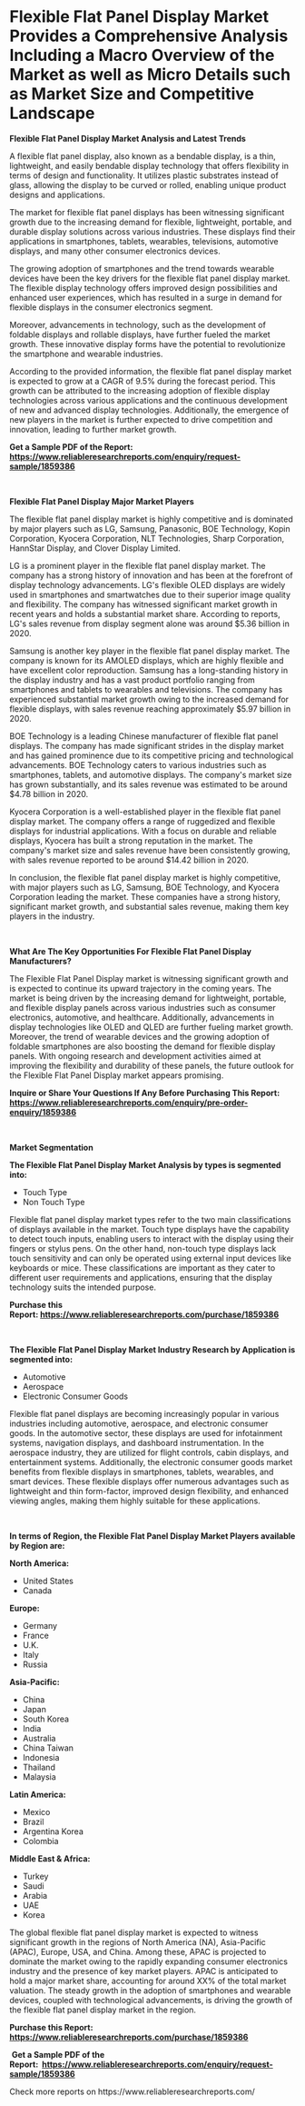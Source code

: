 <p><h1>Flexible Flat Panel Display Market Provides a Comprehensive Analysis Including a Macro Overview of the Market as well as Micro Details such as Market Size and Competitive Landscape</h1></p><p><strong>Flexible Flat Panel Display Market Analysis and Latest Trends</strong></p>
<p><p>A flexible flat panel display, also known as a bendable display, is a thin, lightweight, and easily bendable display technology that offers flexibility in terms of design and functionality. It utilizes plastic substrates instead of glass, allowing the display to be curved or rolled, enabling unique product designs and applications.</p><p>The market for flexible flat panel displays has been witnessing significant growth due to the increasing demand for flexible, lightweight, portable, and durable display solutions across various industries. These displays find their applications in smartphones, tablets, wearables, televisions, automotive displays, and many other consumer electronics devices.</p><p>The growing adoption of smartphones and the trend towards wearable devices have been the key drivers for the flexible flat panel display market. The flexible display technology offers improved design possibilities and enhanced user experiences, which has resulted in a surge in demand for flexible displays in the consumer electronics segment.</p><p>Moreover, advancements in technology, such as the development of foldable displays and rollable displays, have further fueled the market growth. These innovative display forms have the potential to revolutionize the smartphone and wearable industries.</p><p>According to the provided information, the flexible flat panel display market is expected to grow at a CAGR of 9.5% during the forecast period. This growth can be attributed to the increasing adoption of flexible display technologies across various applications and the continuous development of new and advanced display technologies. Additionally, the emergence of new players in the market is further expected to drive competition and innovation, leading to further market growth.</p></p>
<p><strong>Get a Sample PDF of the Report:&nbsp; <a href="https://www.reliableresearchreports.com/enquiry/request-sample/1859386">https://www.reliableresearchreports.com/enquiry/request-sample/1859386</a></strong></p>
<p>&nbsp;</p>
<p><strong>Flexible Flat Panel Display Major Market Players</strong></p>
<p><p>The flexible flat panel display market is highly competitive and is dominated by major players such as LG, Samsung, Panasonic, BOE Technology, Kopin Corporation, Kyocera Corporation, NLT Technologies, Sharp Corporation, HannStar Display, and Clover Display Limited.</p><p>LG is a prominent player in the flexible flat panel display market. The company has a strong history of innovation and has been at the forefront of display technology advancements. LG's flexible OLED displays are widely used in smartphones and smartwatches due to their superior image quality and flexibility. The company has witnessed significant market growth in recent years and holds a substantial market share. According to reports, LG's sales revenue from display segment alone was around $5.36 billion in 2020.</p><p>Samsung is another key player in the flexible flat panel display market. The company is known for its AMOLED displays, which are highly flexible and have excellent color reproduction. Samsung has a long-standing history in the display industry and has a vast product portfolio ranging from smartphones and tablets to wearables and televisions. The company has experienced substantial market growth owing to the increased demand for flexible displays, with sales revenue reaching approximately $5.97 billion in 2020.</p><p>BOE Technology is a leading Chinese manufacturer of flexible flat panel displays. The company has made significant strides in the display market and has gained prominence due to its competitive pricing and technological advancements. BOE Technology caters to various industries such as smartphones, tablets, and automotive displays. The company's market size has grown substantially, and its sales revenue was estimated to be around $4.78 billion in 2020.</p><p>Kyocera Corporation is a well-established player in the flexible flat panel display market. The company offers a range of ruggedized and flexible displays for industrial applications. With a focus on durable and reliable displays, Kyocera has built a strong reputation in the market. The company's market size and sales revenue have been consistently growing, with sales revenue reported to be around $14.42 billion in 2020.</p><p>In conclusion, the flexible flat panel display market is highly competitive, with major players such as LG, Samsung, BOE Technology, and Kyocera Corporation leading the market. These companies have a strong history, significant market growth, and substantial sales revenue, making them key players in the industry.</p></p>
<p>&nbsp;</p>
<p><strong>What Are The Key Opportunities For Flexible Flat Panel Display Manufacturers?</strong></p>
<p><p>The Flexible Flat Panel Display market is witnessing significant growth and is expected to continue its upward trajectory in the coming years. The market is being driven by the increasing demand for lightweight, portable, and flexible display panels across various industries such as consumer electronics, automotive, and healthcare. Additionally, advancements in display technologies like OLED and QLED are further fueling market growth. Moreover, the trend of wearable devices and the growing adoption of foldable smartphones are also boosting the demand for flexible display panels. With ongoing research and development activities aimed at improving the flexibility and durability of these panels, the future outlook for the Flexible Flat Panel Display market appears promising.</p></p>
<p><strong>Inquire or Share Your Questions If Any Before Purchasing This Report: <a href="https://www.reliableresearchreports.com/enquiry/pre-order-enquiry/1859386">https://www.reliableresearchreports.com/enquiry/pre-order-enquiry/1859386</a></strong></p>
<p>&nbsp;</p>
<p><strong>Market Segmentation</strong></p>
<p><strong>The Flexible Flat Panel Display Market Analysis by types is segmented into:</strong></p>
<p><ul><li>Touch Type</li><li>Non Touch Type</li></ul></p>
<p><p>Flexible flat panel display market types refer to the two main classifications of displays available in the market. Touch type displays have the capability to detect touch inputs, enabling users to interact with the display using their fingers or stylus pens. On the other hand, non-touch type displays lack touch sensitivity and can only be operated using external input devices like keyboards or mice. These classifications are important as they cater to different user requirements and applications, ensuring that the display technology suits the intended purpose.</p></p>
<p><strong>Purchase this Report:&nbsp;<a href="https://www.reliableresearchreports.com/purchase/1859386">https://www.reliableresearchreports.com/purchase/1859386</a></strong></p>
<p>&nbsp;</p>
<p><strong>The Flexible Flat Panel Display Market Industry Research by Application is segmented into:</strong></p>
<p><ul><li>Automotive</li><li>Aerospace</li><li>Electronic Consumer Goods</li></ul></p>
<p><p>Flexible flat panel displays are becoming increasingly popular in various industries including automotive, aerospace, and electronic consumer goods. In the automotive sector, these displays are used for infotainment systems, navigation displays, and dashboard instrumentation. In the aerospace industry, they are utilized for flight controls, cabin displays, and entertainment systems. Additionally, the electronic consumer goods market benefits from flexible displays in smartphones, tablets, wearables, and smart devices. These flexible displays offer numerous advantages such as lightweight and thin form-factor, improved design flexibility, and enhanced viewing angles, making them highly suitable for these applications.</p></p>
<p>&nbsp;</p>
<p><strong>In terms of Region, the Flexible Flat Panel Display Market Players available by Region are:</strong></p>
<p>
    <p> <strong> North America: </strong>
        <ul>
            <li>United States</li>
            <li>Canada</li>
        </ul>
        </p> 
    <p> <strong> Europe: </strong>
        <ul>
            <li>Germany</li>
            <li>France</li>
            <li>U.K.</li>
            <li>Italy</li>
            <li>Russia</li>
        </ul>
        </p> 
    <p> <strong> Asia-Pacific: </strong>
        <ul>
            <li>China</li>
            <li>Japan</li>
            <li>South Korea</li>
            <li>India</li>
            <li>Australia</li>
            <li>China Taiwan</li>
            <li>Indonesia</li>
            <li>Thailand</li>
            <li>Malaysia</li>
        </ul>
        </p> 
    <p> <strong> Latin America: </strong>
        <ul>
            <li>Mexico</li>
            <li>Brazil</li>
            <li>Argentina Korea</li>
            <li>Colombia</li>
        </ul>
        </p> 
    <p> <strong> Middle East & Africa: </strong>
        <ul>
            <li>Turkey</li>
            <li>Saudi</li>
            <li>Arabia</li>
            <li>UAE</li>
            <li>Korea</li>
        </ul>
    </p>
    </p>
<p><p>The global flexible flat panel display market is expected to witness significant growth in the regions of North America (NA), Asia-Pacific (APAC), Europe, USA, and China. Among these, APAC is projected to dominate the market owing to the rapidly expanding consumer electronics industry and the presence of key market players. APAC is anticipated to hold a major market share, accounting for around XX% of the total market valuation. The steady growth in the adoption of smartphones and wearable devices, coupled with technological advancements, is driving the growth of the flexible flat panel display market in the region.</p></p>
<p><strong>Purchase this Report: <a href="https://www.reliableresearchreports.com/purchase/1859386">https://www.reliableresearchreports.com/purchase/1859386</a></strong></p>
<p>&nbsp;<strong>Get a Sample PDF of the Report:&nbsp;&nbsp;<a href="https://www.reliableresearchreports.com/enquiry/request-sample/1859386">https://www.reliableresearchreports.com/enquiry/request-sample/1859386</a></strong></p>
<p><strong></strong></p>
<p>Check more reports on https://www.reliableresearchreports.com/</p>